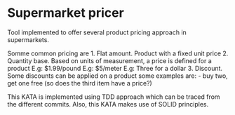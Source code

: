 # Supermarket pricer

Tool implemented to offer several product pricing approach in supermarkets.

Somme common pricing are 
	1. Flat amount. Product with a fixed unit price
	2. Quantity base. Based on units of measurement, a price is defined for a product
		E.g: $1.99/pound
		E.g: $5/meter
		E.g: Three for a dollar 
	3. Discount. Some discounts can be applied on a product some examples are: 
		- buy two, get one free (so does the third item have a price?)

This KATA is implemented using TDD approach which can be traced from the different commits.
Also, this KATA makes use of SOLID principles. 